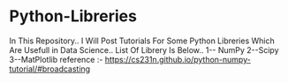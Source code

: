 # Python-Libreries
In This Repository..
I Will Post Tutorials For Some Python Libreries Which Are Usefull in Data Science..
List Of Librery Is Below..
1-- NumPy
2--Scipy
3--MatPlotlib
reference :- https://cs231n.github.io/python-numpy-tutorial/#broadcasting
